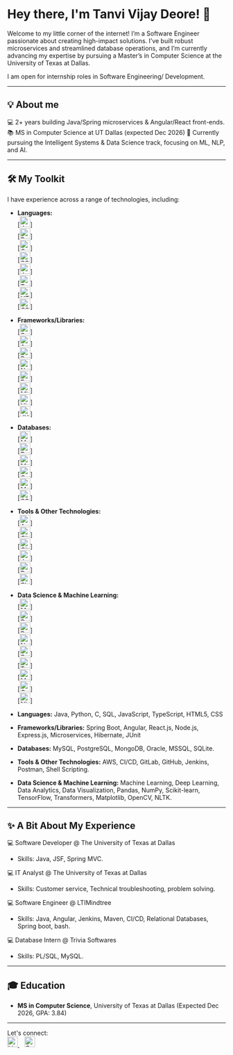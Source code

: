 # Hey there, I'm Tanvi Vijay Deore! 👋

Welcome to my little corner of the internet!  I’m a Software Engineer passionate about creating high-impact solutions. I’ve built robust microservices and streamlined database operations, and I’m currently advancing my expertise by pursuing a Master’s in Computer Science at the University of Texas at Dallas.

I am open for internship roles in Software Engineering/ Development.

---

## 💡 About me
💻 2+ years building Java/Spring microservices & Angular/React front-ends.
📚 MS in Computer Science at UT Dallas (expected Dec 2026)
🤖 Currently pursuing the Intelligent Systems & Data Science track, focusing on ML, NLP, and AI.

---


## 🛠️ My Toolkit

I have experience across a range of technologies, including:


* **Languages:**  
  [<img src="https://cdn.jsdelivr.net/gh/devicons/devicon/icons/java/java-original.svg"   width="24" alt="Java"/>]  
  [<img src="https://cdn.jsdelivr.net/gh/devicons/devicon/icons/python/python-original.svg" width="24" alt="Python"/>]  
  [<img src="https://cdn.jsdelivr.net/gh/devicons/devicon/icons/c/c-original.svg"          width="24" alt="C"/>]  
  [<img src="https://cdn.jsdelivr.net/gh/devicons/devicon/icons/mysql/mysql-original.svg"   width="24" alt="SQL"/>]  
  [<img src="https://cdn.jsdelivr.net/gh/devicons/devicon/icons/javascript/javascript-original.svg" width="24" alt="JavaScript"/>]  
  [<img src="https://cdn.jsdelivr.net/gh/devicons/devicon/icons/typescript/typescript-original.svg" width="24" alt="TypeScript"/>]  
  [<img src="https://cdn.jsdelivr.net/gh/devicons/devicon/icons/html5/html5-original.svg"   width="24" alt="HTML5"/>]  
  [<img src="https://cdn.jsdelivr.net/gh/devicons/devicon/icons/css3/css3-original.svg"       width="24" alt="CSS"/>]

* **Frameworks/Libraries:**  
  [<img src="https://cdn.jsdelivr.net/gh/devicons/devicon/icons/spring/spring-original.svg"      width="24" alt="Spring Boot"/>]  
  [<img src="https://cdn.jsdelivr.net/gh/devicons/devicon/icons/angularjs/angularjs-original.svg" width="24" alt="Angular"/>]  
  [<img src="https://cdn.jsdelivr.net/gh/devicons/devicon/icons/react/react-original.svg"          width="24" alt="React.js"/>]  
  [<img src="https://cdn.jsdelivr.net/gh/devicons/devicon/icons/nodejs/nodejs-original.svg"        width="24" alt="Node.js"/>]  
  [<img src="https://cdn.jsdelivr.net/gh/devicons/devicon/icons/express/express-original.svg"      width="24" alt="Express.js"/>]  
  [<img src="https://cdn.jsdelivr.net/gh/devicons/devicon/icons/docker/docker-original.svg"        width="24" alt="Microservices"/>]  
  [<img src="https://cdn.jsdelivr.net/gh/devicons/devicon/icons/hibernate/hibernate-original.svg"  width="24" alt="Hibernate"/>]  
  [<img src="https://cdn.jsdelivr.net/gh/devicons/devicon/icons/junit/junit-plain.svg"              width="24" alt="JUnit"/>]

* **Databases:**  
  [<img src="https://cdn.jsdelivr.net/gh/devicons/devicon/icons/mysql/mysql-original.svg"       width="24" alt="MySQL"/>]  
  [<img src="https://cdn.jsdelivr.net/gh/devicons/devicon/icons/postgresql/postgresql-original.svg" width="24" alt="PostgreSQL"/>]  
  [<img src="https://cdn.jsdelivr.net/gh/devicons/devicon/icons/mongodb/mongodb-original.svg"   width="24" alt="MongoDB"/>]  
  [<img src="https://cdn.jsdelivr.net/gh/devicons/devicon/icons/oracle/oracle-original.svg"     width="24" alt="Oracle"/>]  
  [<img src="https://cdn.jsdelivr.net/gh/devicons/devicon/icons/microsoftsqlserver/microsoftsqlserver-plain.svg" width="24" alt="MSSQL"/>]  
  [<img src="https://cdn.jsdelivr.net/gh/devicons/devicon/icons/sqlite/sqlite-original.svg"     width="24" alt="SQLite"/>]

* **Tools & Other Technologies:**  
  [<img src="https://cdn.jsdelivr.net/gh/devicons/devicon/icons/amazonwebservices/amazonwebservices-original.svg" width="24" alt="AWS"/>]  
  [<img src="https://cdn.jsdelivr.net/gh/devicons/devicon/icons/gitlab/gitlab-original.svg"       width="24" alt="GitLab"/>]  
  [<img src="https://cdn.jsdelivr.net/gh/devicons/devicon/icons/github/github-original.svg"       width="24" alt="GitHub"/>]  
  [<img src="https://cdn.jsdelivr.net/gh/devicons/devicon/icons/jenkins/jenkins-original.svg"     width="24" alt="Jenkins"/>]  
  [<img src="https://cdn.jsdelivr.net/gh/devicons/devicon/icons/postman/postman-original.svg"     width="24" alt="Postman"/>]  
  [<img src="https://cdn.jsdelivr.net/gh/devicons/devicon/icons/bash/bash-original.svg"           width="24" alt="Shell Scripting"/>]

* **Data Science & Machine Learning:**  
  [<img src="https://cdn.jsdelivr.net/gh/devicons/devicon/icons/python/python-original.svg"       width="24" alt="Machine Learning"/>]  
  [<img src="https://cdn.jsdelivr.net/gh/devicons/devicon/icons/python/python-original.svg"       width="24" alt="Deep Learning"/>]  
  [<img src="https://cdn.jsdelivr.net/gh/devicons/devicon/icons/pandas/pandas-original.svg"       width="24" alt="Pandas"/>]  
  [<img src="https://cdn.jsdelivr.net/gh/devicons/devicon/icons/numpy/numpy-original.svg"         width="24" alt="NumPy"/>]  
  [<img src="https://cdn.jsdelivr.net/gh/devicons/devicon/icons/scikitlearn/scikitlearn-original.svg" width="24" alt="Scikit-learn"/>]  
  [<img src="https://cdn.jsdelivr.net/gh/devicons/devicon/icons/tensorflow/tensorflow-original.svg" width="24" alt="TensorFlow"/>]  
  [<img src="https://cdn.jsdelivr.net/gh/devicons/devicon/icons/matplotlib/matplotlib-original.svg" width="24" alt="Matplotlib"/>]  
  [<img src="https://cdn.jsdelivr.net/gh/devicons/devicon/icons/opencv/opencv-original.svg"       width="24" alt="OpenCV"/>]  
  [<img src="https://cdn.jsdelivr.net/gh/devicons/devicon/icons/nltk/nltk-original.svg"             width="24" alt="NLTK"/>]


* **Languages:** Java, Python, C, SQL, JavaScript, TypeScript, HTML5, CSS
* **Frameworks/Libraries:** Spring Boot, Angular, React.js, Node.js, Express.js, Microservices, Hibernate, JUnit
* **Databases:** MySQL, PostgreSQL, MongoDB, Oracle, MSSQL, SQLite.
* **Tools & Other Technologies:** AWS, CI/CD, GitLab, GitHub, Jenkins, Postman, Shell Scripting.
* **Data Science & Machine Learning:** Machine Learning, Deep Learning, Data Analytics, Data Visualization, Pandas, NumPy, Scikit-learn, TensorFlow, Transformers, Matplotlib, OpenCV, NLTK.
---


## ✨ A Bit About My Experience

💻 Software Developer @ The University of Texas at Dallas
* Skills: Java, JSF, Spring MVC.

💻 IT Analyst @ The University of Texas at Dallas
* Skills: Customer service, Technical troubleshooting, problem solving.

💻 Software Engineer @ LTIMindtree
* Skills: Java, Angular, Jenkins, Maven, CI/CD, Relational Databases, Spring boot, bash.

💻 Database Intern @ Trivia Softwares
* Skills: PL/SQL, MySQL.

---

## 🎓 Education
* **MS in Computer Science**, University of Texas at Dallas (Expected Dec 2026, GPA: 3.84)
---

Let's connect: <br>
<a href="https://www.linkedin.com/in/tanvi-deore-b41381180/">
  <img src="https://cdn.jsdelivr.net/gh/devicons/devicon/icons/linkedin/linkedin-original.svg" alt="LinkedIn" width="24" height="24">
</a> &nbsp;&nbsp;
<a href="mailto:tanvi.deore1124@gmail.com">
  <img src="https://cdn.simpleicons.org/gmail/EA4335" alt="Gmail" width="24" height="24">
</a>
<!--
**TanviDeore/TanviDeore** is a ✨ _special_ ✨ repository because its `README.md` (this file) appears on your GitHub profile.

Here are some ideas to get you started:

- 🔭 I’m currently working on ...
- 🌱 I’m currently learning ...
- 👯 I’m looking to collaborate on ...
- 🤔 I’m looking for help with ...
- 💬 Ask me about ...
- 📫 How to reach me: ...
- 😄 Pronouns: ...
- ⚡ Fun fact: ...
-->
